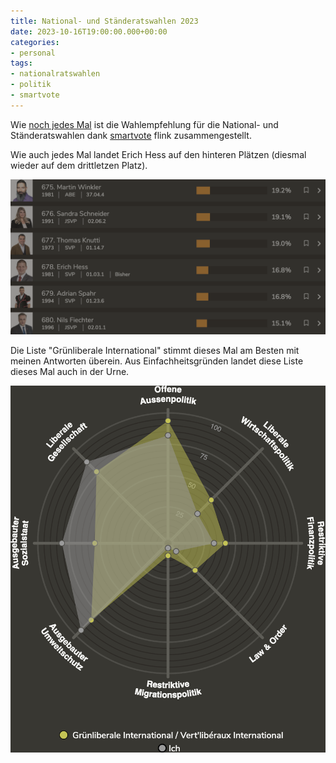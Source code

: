 ```yaml
---
title: National- und Ständeratswahlen 2023
date: 2023-10-16T19:00:00.000+00:00
categories:
- personal
tags:
- nationalratswahlen
- politik
- smartvote
---
```


Wie [noch jedes Mal](http://habi.gna.ch/?s=smartvote) ist die Wahlempfehlung für die National- und Ständeratswahlen dank [smartvote](https://smartvote.ch) flink zusammengestellt.

Wie auch jedes Mal landet Erich Hess auf den hinteren Plätzen (diesmal wieder auf dem drittletzen Platz).

![Erich Hess](/static/images/2023/nr2023_liste.png "Erich Hess auf dem drittletzen Platz der smartvote-Empfehlung")

Die Liste "Grünliberale International" stimmt dieses Mal am Besten mit meinen Antworten überein.
Aus Einfachheitsgründen landet diese Liste dieses Mal auch in der Urne.

![Smartspider Grünliberale International](/static/images/2023/nr2023_gl.png "Smartspider Grünliberale International vs. Smartspider Habi")